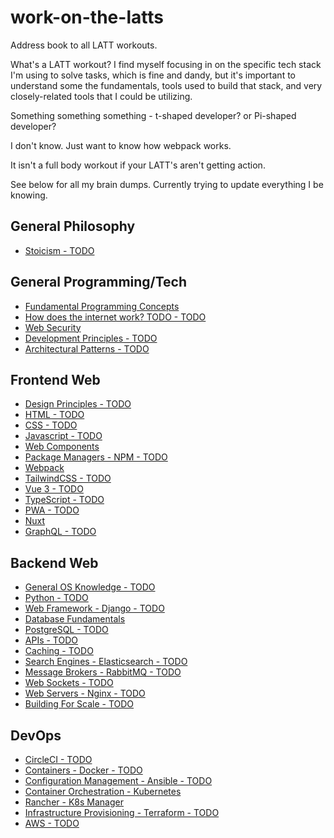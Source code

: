 # work-on-the-latts

Address book to all LATT workouts.

What's a LATT workout? I find myself focusing in on the specific tech stack I'm using to solve tasks, which is fine and dandy, but it's important to understand some the fundamentals, tools used to build that stack, and very closely-related tools that I could be utilizing.

Something something something - t-shaped developer? or Pi-shaped developer?

I don't know. Just want to know how webpack works.

It isn't a full body workout if your LATT's aren't getting action.

See below for all my brain dumps. Currently trying to update everything I be knowing.

## General Philosophy

- [Stoicism - TODO](https://github.com/ahackit/LATT-Stoicism)

## General Programming/Tech

- [Fundamental Programming Concepts](https://github.com/ahackit/LATT-FundamentalProgramming)
- [How does the internet work? TODO - TODO](https://github.com/ahackit/LATT-HowDoesInternetWork)
- [Web Security](https://github.com/ahackit/LATT-WebSecurity)
- [Development Principles - TODO](https://github.com/ahackit/LATT-DevelopmentPrinciples)
- [Architectural Patterns - TODO](https://github.com/ahackit/LATT-ArchitecturalPatterns)

## Frontend Web

- [Design Principles - TODO](https://github.com/ahackit/LATT-DesignPrinciples)
- [HTML - TODO](https://github.com/ahackit/LATT-HTML)
- [CSS - TODO](https://github.com/ahackit/LATT-CSS)
- [Javascript - TODO](https://github.com/ahackit/LATT-Javascript)
- [Web Components](https://github.com/ahackit/LATT-WebComponents)
- [Package Managers - NPM - TODO](https://github.com/ahackit/LATT-PackageManagers)
- [Webpack](https://github.com/ahackit/LATT-Webpack)
- [TailwindCSS - TODO](https://github.com/ahackit/LATT-TailwindCSS)
- [Vue 3 - TODO](https://github.com/ahackit/LATT-Vue3)
- [TypeScript - TODO](https://github.com/ahackit/LATT-TypeScript)
- [PWA - TODO](https://github.com/ahackit/LATT-PWA)
- [Nuxt](https://github.com/ahackit/LATT-Nuxt)
- [GraphQL - TODO](https://github.com/ahackit/LATT-GraphQL)

## Backend Web

- [General OS Knowledge - TODO](https://github.com/ahackit/LATT-OSKnowledge)
- [Python - TODO](https://github.com/ahackit/LATT-Python)
- [Web Framework - Django - TODO](https://github.com/ahackit/LATT-Django)
- [Database Fundamentals](https://github.com/ahackit/LATT-FundamentalDatabasing)
- [PostgreSQL - TODO](https://github.com/ahackit/PostgreSQL)
- [APIs - TODO](https://github.com/ahackit/LATT-APIs)
- [Caching - TODO](https://github.com/ahackit/LATT-Caching)
- [Search Engines - Elasticsearch - TODO](https://github.com/ahackit/LATT-SearchEngines)
- [Message Brokers - RabbitMQ - TODO](https://github.com/ahackit/LATT-MessageBrokers)
- [Web Sockets - TODO](https://github.com/ahackit/LATT-WebSockets)
- [Web Servers - Nginx - TODO](https://github.com/ahackit/LATT-WebServers)
- [Building For Scale - TODO](https://github.com/ahackit/LATT-BuildingForScale)

## DevOps

- [CircleCI - TODO](https://github.com/ahackit/LATT-CircleCI)
- [Containers - Docker - TODO](https://github.com/ahackit/LATT-Containers)
- [Configuration Management - Ansible - TODO](https://github.com/ahackit/LATT-Ansible)
- [Container Orchestration - Kubernetes](https://github.com/ahackit/LATT-K8)
- [Rancher - K8s Manager](https://github.com/ahackit/LATT-Rancher)
- [Infrastructure Provisioning - Terraform - TODO](https://github.com/ahackit/LATT-Terraform)
- [AWS - TODO](https://github.com/ahackit/LATT-AWS)
